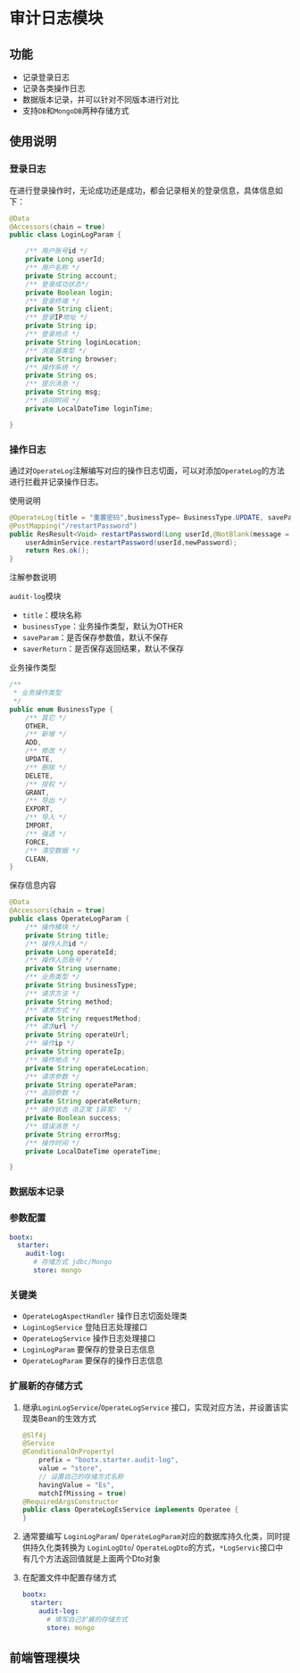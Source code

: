 # 审计日志模块

## 功能

- 记录登录日志
- 记录各类操作日志
- 数据版本记录，并可以针对不同版本进行对比
- 支持`DB`和`MongoDB`两种存储方式

## 使用说明

### 登录日志

在进行登录操作时，无论成功还是成功，都会记录相关的登录信息，具体信息如下：

```java
@Data
@Accessors(chain = true)
public class LoginLogParam {

    /** 用户账号id */
    private Long userId;
    /** 用户名称 */
    private String account;
    /** 登录成功状态*/
    private Boolean login;
    /** 登录终端 */
    private String client;
    /** 登录IP地址 */
    private String ip;
    /** 登录地点 */
    private String loginLocation;
    /** 浏览器类型 */
    private String browser;
    /** 操作系统 */
    private String os;
    /** 提示消息 */
    private String msg;
    /** 访问时间 */
    private LocalDateTime loginTime;

}
```

### 操作日志

通过对`OperateLog`注解编写对应的操作日志切面，可以对添加`OperateLog`的方法进行拦截并记录操作日志。

使用说明

```java
@OperateLog(title = "重置密码",businessType= BusinessType.UPDATE, saveParam = true)
@PostMapping("/restartPassword")
public ResResult<Void> restartPassword(Long userId,@NotBlank(message = "新密码不能为空") String newPassword){
    userAdminService.restartPassword(userId,newPassword);
    return Res.ok();
}
```

注解参数说明

`audit-log`模块 

- `title`：模块名称
- `businessType`：业务操作类型，默认为OTHER
- `saveParam`：是否保存参数值，默认不保存
- `saverReturn`：是否保存返回结果，默认不保存

业务操作类型

```java
/**
 * 业务操作类型
 */
public enum BusinessType {
    /** 其它 */
    OTHER,
    /** 新增 */
    ADD,
    /** 修改 */
    UPDATE,
    /** 删除 */
    DELETE,
    /** 授权 */
    GRANT,
    /** 导出 */
    EXPORT,
    /** 导入 */
    IMPORT,
    /** 强退 */
    FORCE,
    /** 清空数据 */
    CLEAN,
}

```

保存信息内容

```java
@Data
@Accessors(chain = true)
public class OperateLogParam {
    /** 操作模块 */
    private String title;
    /** 操作人员id */
    private Long operateId;
    /** 操作人员账号 */
    private String username;
    /** 业务类型 */
    private String businessType;
    /** 请求方法 */
    private String method;
    /** 请求方式 */
    private String requestMethod;
    /** 请求url */
    private String operateUrl;
    /** 操作ip */
    private String operateIp;
    /** 操作地点 */
    private String operateLocation;
    /** 请求参数 */
    private String operateParam;
    /** 返回参数 */
    private String operateReturn;
    /** 操作状态（0正常 1异常） */
    private Boolean success;
    /** 错误消息 */
    private String errorMsg;
    /** 操作时间 */
    private LocalDateTime operateTime;

}
```

### 数据版本记录


### 参数配置

```yaml
bootx:
  starter:
    audit-log:
      # 存储方式 jdbc/Mongo
      store: mongo
```

### 关键类

- `OperateLogAspectHandler` 操作日志切面处理类
- `LoginLogService` 登陆日志处理接口
- `OperateLogService` 操作日志处理接口
- `LoginLogParam` 要保存的登录日志信息
- `OperateLogParam` 要保存的操作日志信息

### 扩展新的存储方式

1. 继承`LoginLogService`/`OperateLogService` 接口，实现对应方法，并设置该实现类Bean的生效方式

   ```java
   @Slf4j
   @Service
   @ConditionalOnProperty(
       prefix = "bootx.starter.audit-log", 
       value = "store", 
       // 设置自己的存储方式名称
       havingValue = "Es",
       matchIfMissing = true)
   @RequiredArgsConstructor
   public class OperateLogEsService implements Operatee {
   }
   ```

2. 通常要编写 `LoginLogParam`/ `OperateLogParam`对应的数据库持久化类，同时提供持久化类转换为  `LoginLogDto`/ `OperateLogDto`的方式，`*LogServic`接口中有几个方法返回值就是上面两个Dto对象

3. 在配置文件中配置存储方式

   ```yaml
   bootx:
     starter:
       audit-log:
         # 填写自己扩展的存储方式
         store: mongo
   ```

   

## 前端管理模块

